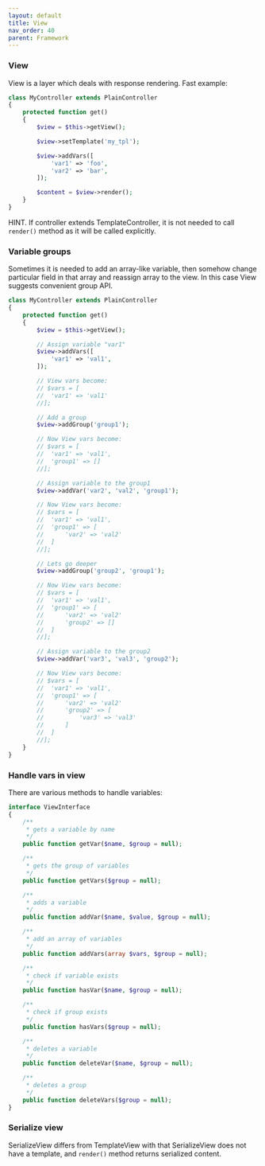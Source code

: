 ```yaml
---
layout: default
title: View
nav_order: 40
parent: Framework
---
```


### View

View is a layer which deals with response rendering.
Fast example:

```php
class MyController extends PlainController
{
    protected function get()
    {
        $view = $this->getView();

        $view->setTemplate('my_tpl');

        $view->addVars([
            'var1' => 'foo',
            'var2' => 'bar',
        ]);

        $content = $view->render();
    }
}
```

HINT. If controller extends TemplateController, it is not needed to call `render()` method as it will be called explicitly.

### Variable groups

Sometimes it is needed to add an array-like variable, then somehow change particular field in that array and reassign array to the view.
In this case View suggests convenient group API.

```php
class MyController extends PlainController
{
    protected function get()
    {
        $view = $this->getView();

        // Assign variable "var1"
        $view->addVars([
            'var1' => 'val1',
        ]);

        // View vars become:
        // $vars = [
        //  'var1' => 'val1'
        //];

        // Add a group
        $view->addGroup('group1');

        // Now View vars become:
        // $vars = [
        //  'var1' => 'val1',
        //  'group1' => []
        //];

        // Assign variable to the group1
        $view->addVar('var2', 'val2', 'group1');

        // Now View vars become:
        // $vars = [
        //  'var1' => 'val1',
        //  'group1' => [
        //      'var2' => 'val2'
        //  ]
        //];

        // Lets go deeper
        $view->addGroup('group2', 'group1');

        // Now View vars become:
        // $vars = [
        //  'var1' => 'val1',
        //  'group1' => [
        //      'var2' => 'val2'
        //      'group2' => []
        //  ]
        //];

        // Assign variable to the group2
        $view->addVar('var3', 'val3', 'group2');

        // Now View vars become:
        // $vars = [
        //  'var1' => 'val1',
        //  'group1' => [
        //      'var2' => 'val2'
        //      'group2' => [
        //          'var3' => 'val3'
        //      ]
        //  ]
        //];
    }
}
```

### Handle vars in view

There are various methods to handle variables:

```php
interface ViewInterface
{
    /**
     * gets a variable by name
     */
    public function getVar($name, $group = null);

    /**
     * gets the group of variables
     */
    public function getVars($group = null);

    /**
     * adds a variable
     */
    public function addVar($name, $value, $group = null);

    /**
     * add an array of variables
     */
    public function addVars(array $vars, $group = null);

    /**
     * check if variable exists
     */
    public function hasVar($name, $group = null);

    /**
     * check if group exists
     */
    public function hasVars($group = null);

    /**
     * deletes a variable
     */
    public function deleteVar($name, $group = null);

    /**
     * deletes a group
     */
    public function deleteVars($group = null);
}
```

### Serialize view 

SerializeView differs from TemplateView with that SerializeView does not have a template,
and `render()` method returns serialized content.